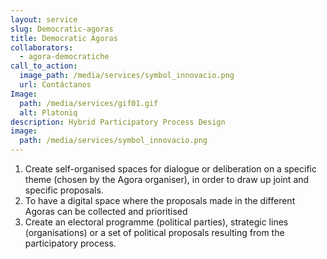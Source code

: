 ```yaml
---
layout: service
slug: Democratic-agoras
title: Democratic Agoras
collaborators:
  - agora-democratiche
call_to_action:
  image_path: /media/services/symbol_innovacio.png
  url: Contáctanos
Image:
  path: /media/services/gif01.gif
  alt: Platoniq
description: Hybrid Participatory Process Design
image:
  path: /media/services/symbol_innovacio.png
---
```

1. Create self-organised spaces for dialogue or deliberation on a specific theme (chosen by the Agora organiser), in order to draw up joint and specific proposals.
2. To have a digital space where the proposals made in the different Agoras can be collected and prioritised
3. Create an electoral programme (political parties), strategic lines (organisations) or a set of political proposals resulting from the participatory process.

